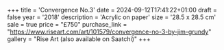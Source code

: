 +++
title = 'Convergence No.3'
date = 2024-09-12T17:41:22+01:00
draft = false
year = '2018'
description = 'Acrylic on paper'
size = '28.5 x 28.5 cm'
sale = true
price = "£750"
purchase_link = "https://www.riseart.com/art/101579/convergence-no-3-by-jim-grundy"
gallery = "Rise Art (also available on Saatchi)"
+++
